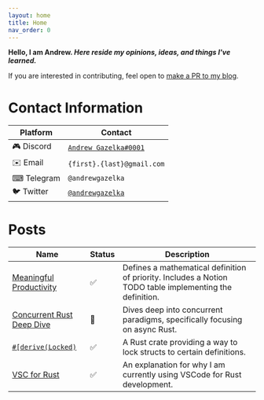 ```yaml
---
layout: home
title: Home
nav_order: 0
---
```


**Hello, I am Andrew. _Here reside my opinions, ideas, and things I've learned._**

If you are interested in contributing, feel open to [make a PR to my blog](https://github.com/andrewgazelka/andrewgazelka.github.io). 

# Contact Information

| Platform   | Contact                                                               |
| ---------- | --------------------------------------------------------------------- |
| 🎮 Discord | [`Andrew Gazelka#0001`](https://discord.com/users/190500764106358784) |
| ✉️ Email   | `{first}.{last}@gmail.com`                                            |
| ⌨ Telegram | `@andrewgazelka`                                                      |
| 🐦 Twitter | [`@andrewgazelka`](https://twitter.com/andrewgazelka)                 |

# Posts

| Name   | Status | Description                                                               |
| ---------- | --- |--------------------------------------------------------------------- |
| [Meaningful Productivity](posts/meaningful-productivity) | ✅ | Defines a mathematical definition of priority. Includes a Notion TODO table implementing the definition. |
| [Concurrent Rust Deep Dive](posts/concurrent-rust) | 🔨 | Dives deep into concurrent paradigms, specifically focusing on async Rust. |
| [`#[derive(Locked)`](posts/locked) | ✅ | A Rust crate providing a way to lock structs to certain definitions. |
| [VSC for Rust](posts/vsc-rust) | ✅ | An explanation for why I am currently using VSCode for Rust development. |